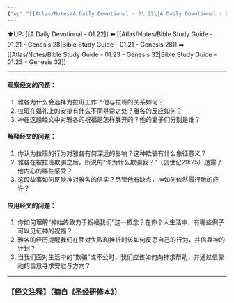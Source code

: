 ```yaml
---
{"up":"[[Atlas/Notes/A Daily Devotional - 01.22\|A Daily Devotional - 01.22]]","dg-publish":true,"permalink":"/atlas/notes/bible-study-guide-01-22-genesis-29-1-30/","dgPassFrontmatter":true}
---
```


⬆️UP: [[A Daily Devotional - 01.22]]
⬅️ [[Atlas/Notes/Bible Study Guide - 01.21 - Genesis 28\|Bible Study Guide - 01.21 - Genesis 28]]
➡️ [[Atlas/Notes/Bible Study Guide - 01.23 - Genesis 32\|Bible Study Guide - 01.23 - Genesis 32]] 

---
#### 观察经文的问题：
1. 雅各为什么会选择为拉班工作？他与拉班的关系如何？
2. 拉班在婚礼上的安排有什么不同寻常之处？雅各的反应如何？
3. 神在这段经文中对雅各的祝福是怎样展开的？他的妻子们分别是谁？

#### 解释经文的问题：
1. 你认为拉班的行为对雅各有何深远的影响？这种欺骗有什么象征意义？
2. 雅各在被拉班欺骗之后，所说的“你为什么欺骗我？”（创世记29:25）透露了他内心的哪些感受？
3. 这段故事如何反映神对雅各的信实？尽管他有缺点，神如何依然履行祂的应许？

#### 应用经文的问题：
1. 你如何理解“神始终致力于祝福我们”这一概念？在你个人生活中，有哪些例子可以见证神的祝福？
2. 雅各的经历提醒我们在面对失败和挫折时该如何反思自己的行为，并信靠神的计划？
3. 当我们面对生活中的“欺骗”或不公时，我们应该如何向神求帮助，并通过信靠祂的旨意寻求安慰与方向？


---
### 【经文注释】（摘自《圣经研修本》）

